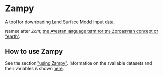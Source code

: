 # Zampy

A tool for downloading Land Surface Model input data.

Named after *Zam*; [the Avestan language term for the Zoroastrian concept of "earth"](https://en.wikipedia.org/wiki/Zam).

## How to use Zampy
See the section ["using Zampy"](using_zampy.md). Information on the available datasets and their variables is shown [here](available_datasets.md).
